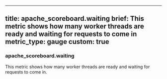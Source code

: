 
---
title: apache_scoreboard.waiting
brief: This metric shows how many worker threads are ready and waiting for requests to come in
metric_type: gauge
custom: true
---
### apache_scoreboard.waiting

This metric shows how many worker threads are ready and waiting for requests to come in.
